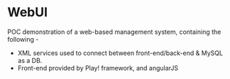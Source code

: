 # WebUI

POC demonstration of a web-based management system, containing the following -

* XML services used to connect between front-end/back-end & MySQL as a DB.
* Front-end provided by Play! framework, and angularJS
